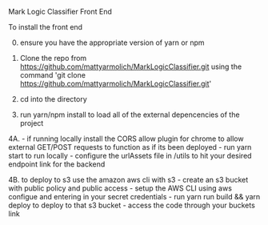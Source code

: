 Mark Logic Classifier Front End

To install the front end

0. ensure you have the appropriate version of yarn or npm

1. Clone the repo from https://github.com/mattyarmolich/MarkLogicClassifier.git using the command
'git clone https://github.com/mattyarmolich/MarkLogicClassifier.git'

2. cd into the directory

3. run yarn/npm install to load all of the external depencencies of the project

4A. - if running locally install the CORS allow plugin for chrome to allow external GET/POST requests to function as if its been deployed
	- run yarn start to run locally 
	- configure the urlAssets file in /utils to hit your desired endpoint link for the backend
	
4B. to deploy to s3 use the amazon aws cli with s3
	- create an s3 bucket with public policy and public access
	- setup the AWS CLI using aws configue and entering in your secret credentials
	- run yarn run build && yarn deploy to deploy to that s3 bucket
	- access the code through your buckets link
